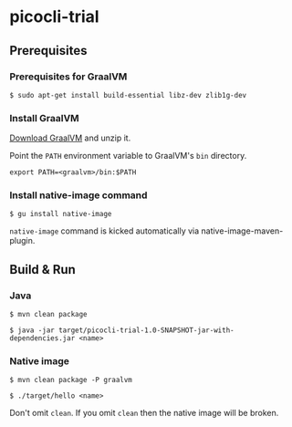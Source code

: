 # picocli-trial

## Prerequisites

### Prerequisites for GraalVM

~~~
$ sudo apt-get install build-essential libz-dev zlib1g-dev
~~~

### Install GraalVM

[Download GraalVM](https://www.graalvm.org/downloads/) and unzip it.

Point the `PATH` environment variable to GraalVM's `bin` directory.
~~~
export PATH=<graalvm>/bin:$PATH
~~~

### Install native-image command

~~~
$ gu install native-image
~~~

`native-image` command is kicked automatically via native-image-maven-plugin.

## Build & Run

### Java

~~~
$ mvn clean package

$ java -jar target/picocli-trial-1.0-SNAPSHOT-jar-with-dependencies.jar <name>
~~~

### Native image

~~~
$ mvn clean package -P graalvm

$ ./target/hello <name>
~~~

Don't omit `clean`. If you omit `clean` then the native image will be broken.

